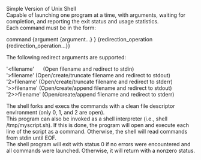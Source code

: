 Simple Version of Unix Shell <br />
Capable of launching one program at a time, with arguments, waiting for completion, and reporting the exit status and usage statistics. <br />
Each command must be in the form: <br />

command {argument {argument...} } {redirection_operation {redirection_operation...}} <br />

The following redirect arguments are supported: <br />

'<filename'&nbsp;&nbsp;&nbsp;&nbsp;&nbsp;&nbsp;(Open filename and redirect to stdin) <br />
'>filename'     (Open/create/truncate filename and redirect to stdout) <br />
'2>filename'    (Open/create/truncate filename and redirect to stderr) <br />
'>>filename'    (Open/create/append filename and redirect to stdout) <br />
'2>>filename'   (Open/create/append filename and redirect to stderr) <br />

The shell forks and execs the commands with a clean file descriptor environment (only 0, 1, and 2 are open). <br />
This program can also be invoked as a shell interpreter (i.e., shell /tmp/myscript.sh). If this is done, the program will open and execute each line of the script as a command. Otherwise, the shell will read commands from stdin until EOF. <br />
The shell program will exit with status 0 if no errors were encountered and all commands were launched. Otherwise, it will return with a nonzero status. <br />
